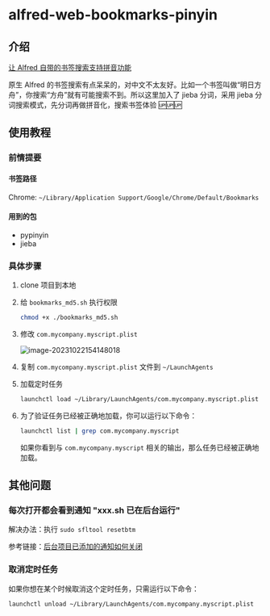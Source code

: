 # alfred-web-bookmarks-pinyin

## 介绍

[让 Alfred 自带的书签搜索支持拼音功能](https://kudoryafuka3.github.io/2023/08/13/%E8%AE%A9-Alfred-%E8%87%AA%E5%B8%A6%E7%9A%84%E4%B9%A6%E7%AD%BE%E6%90%9C%E7%B4%A2%E6%94%AF%E6%8C%81%E6%8B%BC%E9%9F%B3%E5%8A%9F%E8%83%BD/)

原生 Alfred 的书签搜索有点呆呆的，对中文不太友好。比如一个书签叫做“明日方舟”，你搜索“方舟”就有可能搜索不到。所以这里加入了 jieba 分词，采用 jieba 分词搜索模式，先分词再做拼音化，搜索书签体验 🆙🆙🆙

## 使用教程

### 前情提要


#### 书签路径

Chrome: `~/Library/Application Support/Google/Chrome/Default/Bookmarks`

#### 用到的包

- pypinyin
- jieba

### 具体步骤

1. clone 项目到本地

2. 给 `bookmarks_md5.sh` 执行权限

   ~~~sh
   chmod +x ./bookmarks_md5.sh
   ~~~

3. 修改 `com.mycompany.myscript.plist`

   ![image-20231022154148018](https://ritsurin-1309788983.cos.ap-guangzhou.myqcloud.com/img/20240319230301.png)

4. 复制 `com.mycompany.myscript.plist` 文件到 `~/LaunchAgents`

5. 加载定时任务

   ~~~sh
   launchctl load ~/Library/LaunchAgents/com.mycompany.myscript.plist
   ~~~

6. 为了验证任务已经被正确地加载，你可以运行以下命令：

   ~~~sh
   launchctl list | grep com.mycompany.myscript
   ~~~

   如果你看到与 `com.mycompany.myscript` 相关的输出，那么任务已经被正确地加载。


## 其他问题

### 每次打开都会看到通知 "xxx.sh 已在后台运行"

解决办法：执行 `sudo sfltool resetbtm`

参考链接：[后台项目已添加的通知如何关闭](https://discussionschinese.apple.com/thread/254470532)

### 取消定时任务

如果你想在某个时候取消这个定时任务，只需运行以下命令：

```bash
launchctl unload ~/Library/LaunchAgents/com.mycompany.myscript.plist
```